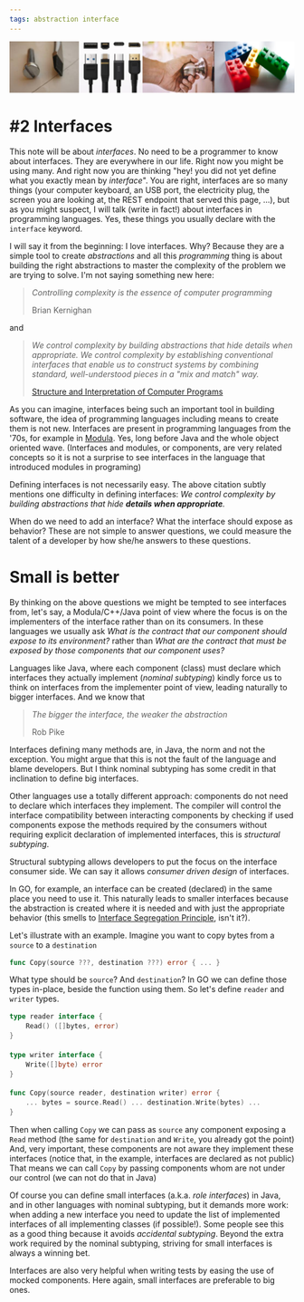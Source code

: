 ```yaml
---
tags: abstraction interface
---
```

![interfaces](../images/headers/interfaces.png)
# #2 Interfaces

This note will be about _interfaces_.
No need to be a programmer to know about interfaces.
They are everywhere in our life. 
Right now you might be using many.
And right now you are thinking "hey! you did not yet define what you exactly mean by _interface_".
You are right, interfaces are so many things (your computer keyboard, an USB port, the electricity plug, the screen you are looking at, the REST endpoint that served this page, ...), but as you might suspect, I will talk (write in fact!) about interfaces in programming languages.
Yes, these things you usually declare with the `interface` keyword.

I will say it from the beginning: I love interfaces. 
Why? 
Because they are a simple tool to create _abstractions_ and all this _programming_ thing is about building the right abstractions to master the complexity of the problem we are trying to solve.
I'm not saying something new here:

> _Controlling complexity is the essence of computer programming_
>
> Brian Kernighan

and

> _We control complexity by building abstractions that hide details when appropriate. 
> We control complexity by establishing conventional interfaces that enable us to construct systems by combining standard, well-understood pieces in a "mix and match" way._
> 
> [Structure and Interpretation of Computer Programs](https://doc.lagout.org/programmation/Lisp/Scheme/SICP.pdf)
 
As you can imagine, interfaces being such an important tool in building software, the idea of programming languages including means to create them is not new.
Interfaces are present in programming languages from the '70s, for example in [Modula](https://www.research-collection.ethz.ch/handle/20.500.11850/68669). Yes, long before Java and the whole object oriented wave. (Interfaces and modules, or components, are very related concepts so it is not a surprise to see interfaces in the language that introduced modules in programing)

Defining interfaces is not necessarily easy.
The above citation subtly mentions one difficulty in defining interfaces: _We control complexity by building abstractions that hide **details when appropriate**._

When do we need to add an interface? 
What the interface should expose as behavior?
These are not simple to answer questions, we could measure the talent of a developer by how she/he answers to these questions.

# Small is better 

By thinking on the above questions we might be tempted to see interfaces from, let's say, a Modula/C++/Java point of view where the focus is on the implementers of the interface rather than on its consumers.
In these languages we usually ask _What is the contract that our component should expose to its environment?_ rather than _What are the contract that must be exposed by those components that our component uses?_

Languages like Java, where each component (class) must declare which interfaces they actually implement (_nominal subtyping_) kindly force us to think on interfaces from the implementer point of view, leading naturally to bigger interfaces.
And we know that
> _The bigger the interface, the weaker the abstraction_
>
> Rob Pike

Interfaces defining many methods are, in Java, the norm and not the exception.
You might argue that this is not the fault of the language and blame developers.
But I think nominal subtyping has some credit in that inclination to define big interfaces.

Other languages use a totally different approach: components do not need to declare which interfaces they implement.
The compiler will control the interface compatibility between interacting components by checking if used components expose the methods required by the consumers without requiring explicit declaration of implemented interfaces, this is _structural subtyping_.

Structural subtyping allows developers to put the focus on the interface consumer side.
We can say it allows _consumer driven design_ of interfaces.

In GO, for example, an interface can be created (declared) in the same place you need to use it.
This naturally leads to smaller interfaces because the abstraction is created where it is needed and with just the appropriate behavior (this smells to [Interface Segregation Principle](https://en.wikipedia.org/wiki/Interface_segregation_principle), isn't it?).

Let's illustrate with an example.
Imagine you want to copy bytes from a `source` to a `destination`
```go
func Copy(source ???, destination ???) error { ... }
```

What type should be `source`? And `destination`?
In GO we can define those types in-place, beside the function using them.
So let's define `reader` and `writer` types.

```go
type reader interface {
    Read() ([]bytes, error)
}

type writer interface {
    Write([]byte) error
}

func Copy(source reader, destination writer) error { 
    ... bytes = source.Read() ... destination.Write(bytes) ... 
}
```

Then when calling `Copy` we can pass as `source` any component exposing a `Read` method (the same for `destination` and `Write`,  you already got the point)
And, very important, these components are not aware they implement these interfaces (notice that, in the example, interfaces are declared as not public)
That means we can call `Copy` by passing components whom are not under our control (we can not do that in Java)

Of course you can define small interfaces (a.k.a. _role interfaces_) in Java, and in other languages with nominal subtyping, but it demands more work: when adding a new interface you need to update the list of implemented interfaces of all implementing classes (if possible!).
Some people see this as a good thing because it avoids _accidental subtyping_.
Beyond the extra work required by the nominal subtyping, striving for small interfaces is always a winning bet.

Interfaces are also very helpful when writing tests by easing the use of mocked components.
Here again, small interfaces are preferable to big ones.
